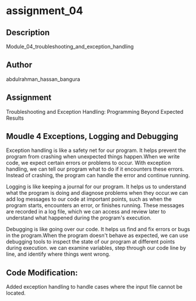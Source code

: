# assignment_04

## Description
Module_04_troubleshooting_and_exception_handling

## Author
abdulrahman_hassan_bangura

## Assignment
Troubleshooting and Exception Handling: Programming Beyond Expected Results

## Moudle 4 Exceptions, Logging and Debugging
Exception handling is like a safety net for our program. It helps prevent the program from crashing when unexpected things happen.When we write code, we expect certain errors or problems to occur. With exception handling, we can tell our program what to do if it encounters these errors. Instead of crashing, the program can handle the error and continue running.

Logging is like keeping a journal for our program. It helps us to understand what the program is doing and diagnose problems when they occur.we can add log messages to our code at important points, such as when the program starts, encounters an error, or finishes running. These messages are recorded in a log file, which we can access and review later to understand what happened during the program's execution.

 Debugging is like going over our code. It helps us find and fix errors or bugs in the program.When the program doesn't behave as expected, we can use debugging tools to inspect the state of our program at different points during execution. we can examine variables, step through our code line by line, and identify where things went wrong.

 ## Code Modification:
  Added exception handling to handle cases where the input file cannot be located. 